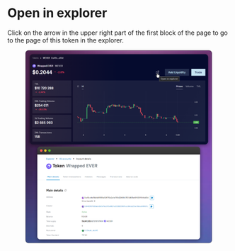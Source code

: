 # Open in explorer

Click on the arrow in the upper right part of the first block of the page to go to the page of this token in the explorer.

<figure><img src="../../../../.gitbook/assets/image (14).png" alt=""><figcaption></figcaption></figure>
